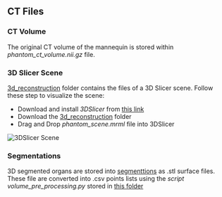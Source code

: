 ## CT Files

### CT Volume
The original CT volume of the mannequin is stored within *phantom_ct_volume.nii.gz* file.

### 3D Slicer Scene
[3d_reconstruction](https://github.com/stefanoBazzani/robotic_assisted_pcnl/tree/main/data/ct/3d_reconstruction) folder contains the files of a 3D Slicer scene.
Follow these step to visualize the scene:
- Download and install *3DSlicer* from [this link](https://download.slicer.org/)
- Download the [3d_reconstruction](https://github.com/stefanoBazzani/robotic_assisted_pcnl/tree/main/data/ct/3d_reconstruction) folder
- Drag and Drop *phantom_scene.mrml* file into 3DSlicer

![3DSlicer Scene](https://github.com/stefanoBazzani/robotic_assisted_pcnl/tree/main/data/ct/3d_reconstruction/phantom_scene.png)

### Segmentations
3D segmented organs are stored into [segmenttions](https://github.com/stefanoBazzani/robotic_assisted_pcnl/tree/main/data/ct/segmentations) as .stl surface files.
These file are converted into .csv points lists using the *script volume_pre_processing.py* stored in [this folder](https://github.com/stefanoBazzani/robotic_assisted_pcnl/tree/main/code)
